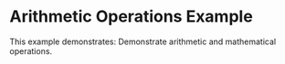 # Arithmetic Operations Example

This example demonstrates: Demonstrate arithmetic and mathematical operations.
